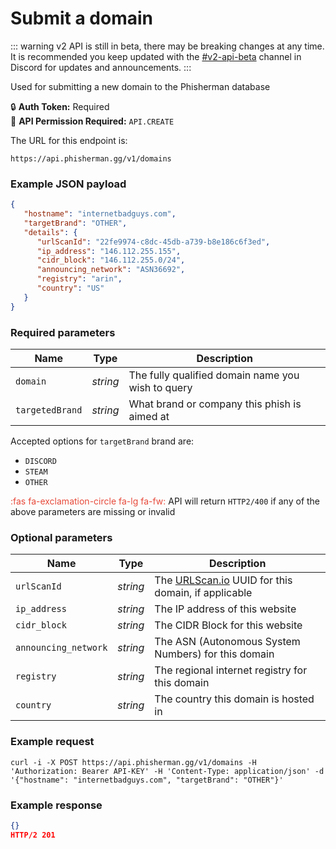 # Submit a domain <Badge type="warning" text="PUT" vertical="middle" /> 

::: warning
v2 API is still in beta, there may be breaking changes at any time. It is recommended you keep updated with the [#v2-api-beta](https://discord.com/channels/878130674844979210/904090622208663632) channel in Discord for updates and announcements.
:::

Used for submitting a new domain to the Phisherman database

:lock: **Auth Token:** Required  
:key: **API Permission Required:** `API.CREATE`

The URL for this endpoint is:
```
https://api.phisherman.gg/v1/domains
```

### Example JSON payload
```json
{
   "hostname": "internetbadguys.com",
   "targetBrand": "OTHER",
   "details": {
      "urlScanId": "22fe9974-c8dc-45db-a739-b8e186c6f3ed",
      "ip_address": "146.112.255.155",
      "cidr_block": "146.112.255.0/24",
      "announcing_network": "ASN36692",
      "registry": "arin",
      "country": "US"
   }
}
```

### Required parameters
|Name|Type|Description|
|---|---|---|
|`domain`|_string_|The fully qualified domain name you wish to query|
|`targetedBrand`|_string_|What brand or company this phish is aimed at|

Accepted options for `targetBrand` brand are:
* `DISCORD`
* `STEAM`
* `OTHER`

<span style="color:#e74a3b">:fas fa-exclamation-circle fa-lg fa-fw:</span> API will return `HTTP2/400` if any of the above parameters are missing or invalid

### Optional parameters
|Name|Type|Description|
|---|---|---|
|`urlScanId`|_string_|The [URLScan.io](https://urlscan.io/) UUID for this domain, if applicable|
|`ip_address`|_string_|The IP address of this website|
|`cidr_block`|_string_|The CIDR Block for this website|
|`announcing_network`|_string_|The ASN (Autonomous System Numbers) for this domain|
|`registry`|_string_|The regional internet registry for this domain|
|`country`|_string_|The country this domain is hosted in|


### Example request  
```
curl -i -X POST https://api.phisherman.gg/v1/domains -H 'Authorization: Bearer API-KEY' -H 'Content-Type: application/json' -d '{"hostname": "internetbadguys.com", "targetBrand": "OTHER"}'
```

### Example response
```json
{}
HTTP/2 201
```